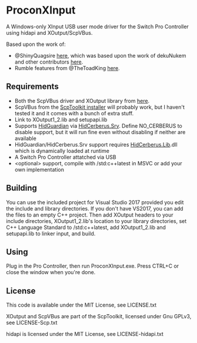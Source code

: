 # ProconXInput

A Windows-only XInput USB user mode driver for the Switch Pro Controller using hidapi and XOutput/ScpVBus.

Based upon the work of:

- @ShinyQuagsire [here](https://github.com/shinyquagsire23/HID-Joy-Con-Whispering), which was based upon the work of dekuNukem and other contributors [here](https://github.com/dekuNukem/Nintendo_Switch_Reverse_Engineering). 
- Rumble features from @TheToadKing [here](https://github.com/ToadKing/switch-pro-x).

## Requirements

- Both the ScpVBus driver and XOutput library from [here](https://github.com/nefarius/ScpVBus).
- ScpVBus from the [ScpToolkit installer](https://github.com/nefarius/ScpToolkit/) will probably work, but I haven't tested it and it comes with a bunch of extra stuff.
- Link to XOutput1_2.lib and setupapi.lib
- Supports [HidGuardian](https://github.com/nefarius/ViGEm/tree/master/HidGuardian) via [HidCerberus.Srv](https://github.com/nefarius/ViGEm/tree/master/HidCerberus.Srv). Define NO_CERBERUS to disable support, but it will run fine even without disabling if neither are available
- HidGuardian/HidCerberus.Srv support requires [HidCerberus.Lib](https://github.com/nefarius/ViGEm/tree/master/HidCerberus.Lib).dll which is dynamically loaded at runtime
- A Switch Pro Controller attatched via USB
- &lt;optional&gt; support, compile with /std:c++latest in MSVC or add your own implementation

## Building

You can use the included project for Visual Studio 2017 provided you edit the include and library directories. If you don't have VS2017, you can add the files to an empty C++ project. Then add XOutput headers to your include directories, XOutput1_2.lib's location to your library directories, set C++ Language Standard to /std:c++latest, add XOutput1_2.lib and setupapi.lib to linker input, and build.

## Using

Plug in the Pro Controller, then run ProconXInput.exe. Press CTRL+C or close the window when you're done.

## License

This code is available under the MIT License, see LICENSE.txt

XOutput and ScpVBus are part of the ScpToolkit, licensed under Gnu GPLv3, see LICENSE-Scp.txt

hidapi is licensed under the MIT License, see LICENSE-hidapi.txt
